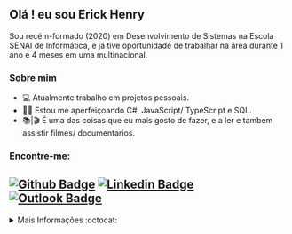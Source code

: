 ## Olá ! eu sou Erick Henry

Sou recém-formado (2020) em Desenvolvimento de Sistemas na Escola SENAI de Informática, e já tive oportunidade de trabalhar na área durante 1 ano e 4 meses em uma multinacional.

### Sobre mim
- 💻 Atualmente trabalho em projetos pessoais.
- 👨‍💻 Estou me aperfeiçoando C#, JavaScript/ TypeScript e SQL.
- 📚|🎬 É uma das coisas que eu mais gosto de fazer, e a ler e tambem assistir filmes/ documentarios.

### Encontre-me:   

[![Github Badge](https://img.shields.io/badge/GitHub--000?style=social&logo=Github&logoColor=black&link=https://github.com/ErickHenry2023)](https://github.com/ErickHenry2023)
[![Linkedin Badge](https://img.shields.io/badge/LinkedIn--000?style=social&logo=Linkedin&logoColor=0077B5&link=https://www.linkedin.com/in/erick-henry-2023/)](https://www.linkedin.com/in/erick-henry-2023/)
[![Outlook Badge](https://img.shields.io/badge/email--000?style=social&logo=microsoft-outlook&logoColor=0078d4&link=mailto:erick_henrry_blv@hotmail.com)](mailto:erick_henrry_blv@hotmail.com)
---

<details align="left">
  <summary>Mais Informações :octocat:</summary>
  <br>
<p align="center">
 
<!-- [![Top Langs](https://github-readme-stats.vercel.app/api/top-langs/?username=ErickHenry2023)](https://github.com/ErickHenry2023/github-readme-stats) -->

[![Top Langs](https://github-readme-stats.vercel.app/api/top-langs/?username=ErickHenry2023&layout=compact)](https://github.com/anuraghazra/github-readme-stats)

![Anurag's github stats](https://github-readme-stats.vercel.app/api?username=ErickHenry2023&show_icons=true&theme=default)

<!--
[![willianrod's wakatime stats](https://github-readme-stats.vercel.app/api/wakatime?username=willianrod)](https://github.com/anuraghazra/github-readme-stats)

https://youtu.be/uuFB-bkud14
-->
 
</p>
</details>

